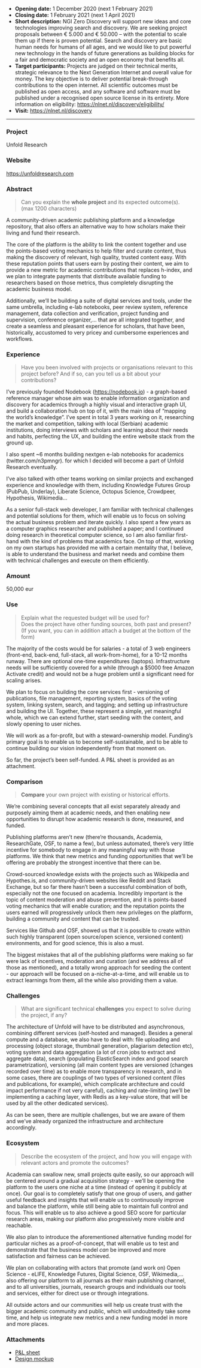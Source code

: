 - **Opening date:** 1 December 2020 (next 1 February 2021)
- **Closing date:** 1 February 2021 (next 1 April 2021)
- **Short description:** NGI Zero Discovery will support new ideas and core technologies improving search and discovery. We are seeking project proposals between € 5.000 and € 50.000 – with the potential to scale them up if there is proven potential. Search and discovery are basic human needs for humans of all ages, and we would like to put powerful new technology in the hands of future generations as building blocks for a fair and democratic society and an open economy that benefits all.
- **Target participants:** Projects are judged on their technical merits, strategic relevance to the Next Generation Internet and overall value for money. The key objective is to deliver potential break-through contributions to the open internet. All scientific outcomes must be published as open access, and any software and software must be published under a recognised open source license in its entirety. More information on eligibility: https://nlnet.nl/discovery/eligibility/
- **Visit:** https://nlnet.nl/discovery

---

### Project

Unfold Research

### Website

https://unfoldresearch.com

### Abstract
> Can you explain the **whole project** and its expected outcome(s). <br/>
> (max 1200 characters)

A community-driven academic publishing platform and a knowledge repository, that also offers an alternative way to how scholars make their living and fund their research.

The core of the platform is the ability to link the content together and use the points-based voting mechanics to help filter and curate content, thus making the discovery of relevant, high quality, trusted content easy. With these reputation points that users earn by posting their content, we aim to provide a new metric for academic contributions that replaces h-index, and we plan to integrate payments that distribute available funding to researchers based on those metrics, thus completely disrupting the academic business model.

Additionally, we’ll be building a suite of digital services and tools, under the same umbrella, including e-lab notebooks, peer review system, reference management, data collection and verification, project funding and supervision, conference organizer,… that are all integrated together, and create a seamless and pleasant experience for scholars, that have been, historically, accustomed to very pricey and cumbersome experiences and workflows.

### Experience
> Have you been involved with projects or organisations relevant to this project before? And if so, can you tell us a bit about your contributions?

I’ve previously founded Nodebook (https://nodebook.io) - a graph-based reference manager whose aim was to enable information organization and discovery for academics through a highly visual and interactive graph UI, and build a collaboration hub on top of it, with the main idea of “mapping the world’s knowledge”. I’ve spent in total 3 years working on it, researching the market and competition, talking with local (Serbian) academic institutions, doing interviews with scholars and learning about their needs and habits, perfecting the UX, and building the entire website stack from the ground up.

I also spent ~6 months building nextgen e-lab notebooks for academics (twitter.com/n3pmngr). for which I decided will become a part of Unfold Research eventually.

I’ve also talked with other teams working on similar projects and exchanged experience and knowledge with them, including Knowledge Futures Group (PubPub, Underlay), Liberate Science, Octopus Science, Crowdpeer, Hypothesis, Wikimedia…

As a senior full-stack web developer, I am familiar with technical challenges and potential solutions for them, which will enable us to focus on solving the actual business problem and iterate quickly. I also spent a few years as a computer graphics researcher and published a paper; and I continued doing research in theoretical computer science, so I am also familiar first-hand with the kind of problems that academics face. On top of that, working on my own startups has provided me with a certain mentality that, I believe, is able to understand the business and market needs and combine them with technical challenges and execute on them efficiently.

### Amount

50,000 eur

### Use
> Explain what the requested budget will be used for? <br/>
> Does the project have other funding sources, both past and present? <br/>
> (If you want, you can in addition attach a budget at the bottom of the form)

The majority of the costs would be for salaries - a total of 3 web engineers (front-end, back-end, full-stack, all work-from-home), for a 10-12 months runway. There are optional one-time expenditures (laptops). Infrastructure needs will be sufficiently covered for a while (through a $5000 free Amazon Activate credit) and would not be a huge problem until a significant need for scaling arises.

We plan to focus on building the core services first - versioning of publications, file management, reporting system, basics of the voting system, linking system, search, and tagging; and setting up infrastructure and building the UI. Together, these represent a simple, yet meaningful whole, which we can extend further, start seeding with the content, and slowly opening to user niches.

We will work as a for-profit, but with a steward-ownership model. Funding’s primary goal is to enable us to become self-sustainable, and to be able to continue building our vision independently from that moment on.

So far, the project’s been self-funded. A P&L sheet is provided as an attachment.

### Comparison
> **Compare** your own project with existing or historical efforts.

We’re combining several concepts that all exist separately already and purposely aiming them at academic needs, and then enabling new opportunities to disrupt how academic research is done, measured, and funded.

Publishing platforms aren’t new (there’re thousands, Academia, ResearchGate, OSF, to name a few), but unless automated, there’s very little incentive for somebody to engage in any meaningful way with those platforms. We think that new metrics and funding opportunities that we’ll be offering are probably the strongest incentive that there can be.

Crowd-sourced knowledge exists with the projects such as Wikipedia and Hypothes.is, and community-driven websites like Reddit and Stack Exchange, but so far there hasn’t been a successful combination of both, especially not the one focused on academia. Incredibly important is the topic of content moderation and abuse prevention, and it is points-based voting mechanics that will enable curation; and the reputation points the users earned will progressively unlock them new privileges on the platform, building a community and content that can be trusted.

Services like Github and OSF, showed us that it is possible to create within such highly transparent (open source/open science, versioned content) environments, and for good science, this is also a must.

The biggest mistakes that all of the publishing platforms were making so far were lack of incentives, moderation and curation (and we address all of those as mentioned), and a totally wrong approach for seeding the content - our approach will be focused on a-niche-at-a-time, and will enable us to extract learnings from them, all the while also providing them a value.

### Challenges
> What are significant technical **challenges** you expect to solve during the project, if any?

The architecture of Unfold will have to be distributed and asynchronous, combining different services (self-hosted and managed). Besides a general compute and a database, we also have to deal with: file uploading and processing (object storage, thumbnail generation, plagiarism detection etc), voting system and data aggregation (a lot of cron jobs to extract and aggregate data), search (populating ElasticSearch index and good search parametrization), versioning (all main content types are versioned (changes recorded over time) as to enable more transparency in research, and in some cases, there are couplings of two types of versioned content (files and publications, for example), which complicate architecture and could impact performance if not very careful), caching and rate-limiting (we’ll be implementing a caching layer, with Redis as a key-value store, that will be used by all the other dedicated services).

As can be seen, there are multiple challenges, but we are aware of them and we’ve already organized the infrastructure and architecture accordingly.

### Ecosystem
> Describe the ecosystem of the project, and how you will engage with relevant actors and promote the outcomes?

Academia can swallow new, small projects quite easily, so our approach will be centered around a gradual acquisition strategy - we’ll be opening the platform to the users one niche at a time (instead of opening it publicly at once). Our goal is to completely satisfy that one group of users, and gather useful feedback and insights that will enable us to continuously improve and balance the platform, while still being able to maintain full control and focus. This will enable us to also achieve a good SEO score for particular research areas, making our platform also progressively more visible and reachable.

We also plan to introduce the aforementioned alternative funding model for particular niches as a proof-of-concept, that will enable us to test and demonstrate that the business model *can* be improved and more satisfaction and fairness can be achieved.

We plan on collaborating with actors that promote (and work on) Open Science - eLIFE, Knowledge Futures, Digital Science, OSF, Wikimedia,... also offering our platform to all journals as their main publishing channel, and to all universities, journals, research groups and individuals our tools and services, either for direct use or through integrations.

All outside actors and our communities will help us create trust with the bigger academic community and public, which will undoubtedly take some time, and help us integrate new metrics and a new funding model in more and more places.

### Attachments

- [P&L sheet](p_and_l.pdf)
- [Design mockup](design_mockup.pdf)
